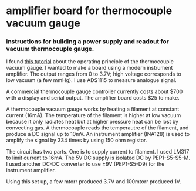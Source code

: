 # amplifier board for thermocouple vacuum gauge

### instructions for building a power supply and readout for vacuum thermocouple gauge.

I found <a href="http://www.belljar.net/tcgauge.htm">
this tutorial</a> about the operating principle of the thermocouple vacuum gauge. I wanted to make a board using a modern instrument amplifier. The output ranges from 0 to 3.7V; high voltage corresponds to low vacuum (a few mmHg). I use ADS1115 to measure analogue signal. 

A commercial thermocouple gauge controller currently costs about $700 with a display and serial output. The amplifier board costs $25 to make. 

A thermocouple vacuum gauge works by heating a filament at constant current (16mA). The temperature of the filament is higher at low vacuum because it only radiates heat but at higher pressure heat can be lost by convecting gas. A thermocouple reads the temperautre of the filament, and produce a DC signal up to 10mV. An instrument amplifier (INA128) is used to amplify the signal by 334 times by using 150 ohm registor. 

The circuit has two parts. One is to supply current to filament. I used LM317 to limit current to 16mA. The 5V DC supply is isolated DC by PEP1-S5-S5-M. I used another DC-DC converter to use ±9V (PEP1-S5-D9) for the instrument amplifier. 

Using this set up, a few mtorr produced 3.7V and 100mtorr produced 1V. 






